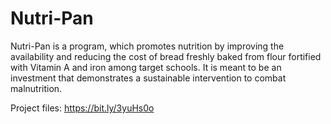 # Nutri-Pan
Nutri-Pan is a program, which promotes nutrition by improving the availability and reducing the cost of bread freshly baked from flour fortified with Vitamin A and iron among target schools. It is meant to be an investment that demonstrates a sustainable intervention to combat malnutrition.

Project files: https://bit.ly/3yuHs0o
